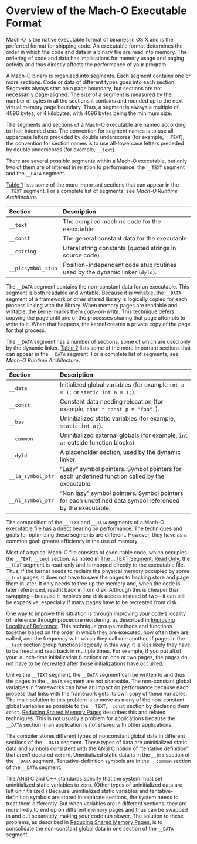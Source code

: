 # Overview of the Mach-O Executable Format

Mach-O is the native executable format of binaries in OS X and is the preferred format for shipping code. An executable format determines the order in which the code and data in a binary file are read into memory. The ordering of code and data has implications for memory usage and paging activity and thus directly affects the performance of your program.

A Mach-O binary is organized into segments. Each segment contains one or more sections. Code or data of different types goes into each section. Segments always start on a page boundary, but sections are not necessarily page-aligned. The size of a segment is measured by the number of bytes in all the sections it contains and rounded up to the next virtual memory page boundary. Thus, a segment is always a multiple of 4096 bytes, or 4 kilobytes, with 4096 bytes being the minimum size.

The segments and sections of a Mach-O executable are named according to their intended use. The convention for segment names is to use all-uppercase letters preceded by double underscores (for example, `__TEXT`); the convention for section names is to use all-lowercase letters preceded by double underscores (for example, `__text`).

There are several possible segments within a Mach-O executable, but only two of them are of interest in relation to performance: the `__TEXT` segment and the `__DATA` segment.



[Table 1](https://developer.apple.com/library/archive/documentation/Performance/Conceptual/CodeFootprint/Articles/MachOOverview.html#//apple_ref/doc/uid/20001860-99943-BAJDDDDH) lists some of the more important sections that can appear in the `__TEXT` segment. For a complete list of segments, see *Mach-O Runtime Architecture*.



| Section            | Description                                                  |
| :----------------- | :----------------------------------------------------------- |
| `__text`           | The compiled machine code for the executable                 |
| `__const`          | The general constant data for the executable                 |
| `__cstring`        | Literal string constants (quoted strings in source code)     |
| `__picsymbol_stub` | Position-independent code stub routines used by the dynamic linker (`dyld`). |



The `__DATA` segment contains the non-constant data for an executable. This segment is both readable and writable. Because it is writable, the `__DATA` segment of a framework or other shared library is logically copied for each process linking with the library. When memory pages are readable and writable, the kernel marks them *copy-on-write*. This technique defers copying the page until one of the processes sharing that page attempts to write to it. When that happens, the kernel creates a private copy of the page for that process.

The `__DATA` segment has a number of sections, some of which are used only by the dynamic linker. [Table 2](https://developer.apple.com/library/archive/documentation/Performance/Conceptual/CodeFootprint/Articles/MachOOverview.html#//apple_ref/doc/uid/20001860-100074-BAJCDHJE) lists some of the more important sections that can appear in the `__DATA` segment. For a complete list of segments, see *Mach-O Runtime Architecture*.



| Section           | Description                                                  |
| :---------------- | :----------------------------------------------------------- |
| `__data`          | Initialized global variables (for example `int a = 1;` or `static int a = 1;`). |
| `__const`         | Constant data needing relocation (for example, `char * const p = "foo";`). |
| `__bss`           | Uninitialized static variables (for example, `static int a;`). |
| `__common`        | Uninitialized external globals (for example, `int a;` outside function blocks). |
| `__dyld`          | A placeholder section, used by the dynamic linker.           |
| `__la_symbol_ptr` | “Lazy” symbol pointers. Symbol pointers for each undefined function called by the executable. |
| `__nl_symbol_ptr` | “Non lazy” symbol pointers. Symbol pointers for each undefined data symbol referenced by the executable. |



The composition of the `__TEXT` and `__DATA` segments of a Mach-O executable file has a direct bearing on performance. The techniques and goals for optimizing these segments are different. However, they have as a common goal: greater efficiency in the use of memory.

Most of a typical Mach-O file consists of executable code, which occupies the `__TEXT`, `__text` section. As noted in [The __TEXT Segment: Read Only](https://developer.apple.com/library/archive/documentation/Performance/Conceptual/CodeFootprint/Articles/MachOOverview.html#//apple_ref/doc/uid/20001860-99893), the `__TEXT` segment is read-only and is mapped directly to the executable file. Thus, if the kernel needs to reclaim the physical memory occupied by some `__text` pages, it does not have to save the pages to backing store and page them in later. It only needs to free up the memory and, when the code is later referenced, read it back in from disk. Although this is cheaper than swapping—because it involves one disk access instead of two—it can still be expensive, especially if many pages have to be recreated from disk.

One way to improve this situation is through improving your code’s locality of reference through procedure reordering, as described in [Improving Locality of Reference](https://developer.apple.com/library/archive/documentation/Performance/Conceptual/CodeFootprint/Articles/ImprovingLocality.html#//apple_ref/doc/uid/20001862-CJBJFIDD). This technique groups methods and functions together based on the order in which they are executed, how often they are called, and the frequency with which they call one another. If pages in the `__text` section group functions logically in this way, it is less likely they have to be freed and read back in multiple times. For example, if you put all of your launch-time initialization functions on one or two pages, the pages do not have to be recreated after those initializations have occurred.

Unlike the `__TEXT` segment, the `__DATA` segment can be written to and thus the pages in the `__DATA` segment are not shareable. The non-constant global variables in frameworks can have an impact on performance because each process that links with the framework gets its own copy of these variables. The main solution to this problem is to move as many of the non-constant global variables as possible to the `__TEXT`,`__const` section by declaring them `const`. [Reducing Shared Memory Pages](https://developer.apple.com/library/archive/documentation/Performance/Conceptual/CodeFootprint/Articles/SharedPages.html#//apple_ref/doc/uid/20001863-CJBJFIDD) describes this and related techniques. This is not usually a problem for applications because the `__DATA` section in an application is not shared with other applications.

The compiler stores different types of nonconstant global data in different sections of the `__DATA` segment. These types of data are uninitialized static data and symbols consistent with the ANSI C notion of “tentative definition” that aren’t declared `extern`. Uninitialized static data is in the `__bss` section of the `__DATA` segment. Tentative-definition symbols are in the `__common` section of the `__DATA` segment.

The ANSI C and C++ standards specify that the system must set uninitialized static variables to zero. (Other types of uninitialized data are left uninitialized.) Because uninitialized static variables and tentative-definition symbols are stored in separate sections, the system needs to treat them differently. But when variables are in different sections, they are more likely to end up on different memory pages and thus can be swapped in and out separately, making your code run slower. The solution to these problems, as described in [Reducing Shared Memory Pages](https://developer.apple.com/library/archive/documentation/Performance/Conceptual/CodeFootprint/Articles/SharedPages.html#//apple_ref/doc/uid/20001863-CJBJFIDD), is to consolidate the non-constant global data in one section of the `__DATA` segment.